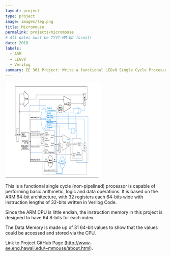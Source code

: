 ```yaml
---
layout: project
type: project
image: images/leg.png
title: Micromouse
permalink: projects/micromouse
# All dates must be YYYY-MM-DD format!
date: 2018
labels:
  - ARM
  - LEGv8
  - Verilog
summary: EE 361 Project: Write a functional LEGv8 Single Cycle Processor in Verilog Code.
---
```


<div class="ui small rounded images">
  <img class="ui image" src="../images/leg.png">
 
</div>


This is a functional single cycle (non-pipelined) processor is capable of performing basic arithmetic, logic and data operations. It is based on the ARM 64-bit architecture, with 32 registers each 64-bits wide with instruction lengths of 32-bits written in Verilog Code. 

Since the ARM CPU is little endian, the instruction memory in this project is designed to have 64 8-bits for each index. 

The Data Memory is made up of 31 64-bit values to show that the values could be accessed and stored via the CPU. 

Link to Project GitHub Page (http://www-ee.eng.hawaii.edu/~mmouse/about.html).



